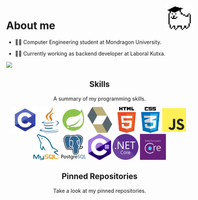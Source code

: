 <img align='right' src='https://raw.githubusercontent.com/Izan24/Izan24/main/decoration/studentDog.gif' width='75px'>

# About me
  - :man_student: Computer Engineering student at Mondragon University.
  
  - :man_technologist: Currently working as backend developer at Laboral Kutxa.
  
  ![](https://komarev.com/ghpvc/?username=Izan24&color=f590df)
  
<!--  
<h2 align="center">Projects</h2>
<p align="center"> </p>
-->

<h2 align="center">Skills</h2>
<p align="center">A summary of my programming skills.</p>

<p align="center">
  <img src='https://raw.githubusercontent.com/Izan24/Izan24/main/skills/c-programming.png' height='70px'>
  <img src='https://raw.githubusercontent.com/Izan24/Izan24/main/skills/java-programming.png' height='70px'>
  <img src='https://raw.githubusercontent.com/Izan24/Izan24/main/skills/spring.png' height='70px'>
  <img src='https://raw.githubusercontent.com/Izan24/Izan24/main/skills/hibernate.png' height='70px'>
  <img src='https://raw.githubusercontent.com/Izan24/Izan24/main/skills/html-programming.png' height='70px'>
  <img src='https://raw.githubusercontent.com/Izan24/Izan24/main/skills/css-programming.png' height='70px'>
  <img src='https://raw.githubusercontent.com/Izan24/Izan24/main/skills/js-programming.png' height='70px'>
  <img src='https://raw.githubusercontent.com/Izan24/Izan24/main/skills/mysql.png' height='70px'>
  <img src='https://raw.githubusercontent.com/Izan24/Izan24/main/skills/psql.png' height='70px'>
  <img src='https://raw.githubusercontent.com/Izan24/Izan24/main/skills/cs.png' height='70px'>
  <img src='https://raw.githubusercontent.com/Izan24/Izan24/main/skills/NETCore.png' height='70px'>
  <img src='https://raw.githubusercontent.com/Izan24/Izan24/main/skills/EFCore.png' height='70px'>
</p>

<h2 align="center">Pinned Repositories</h2>
<p align="center">Take a look at my pinned repositories.</p>

  

